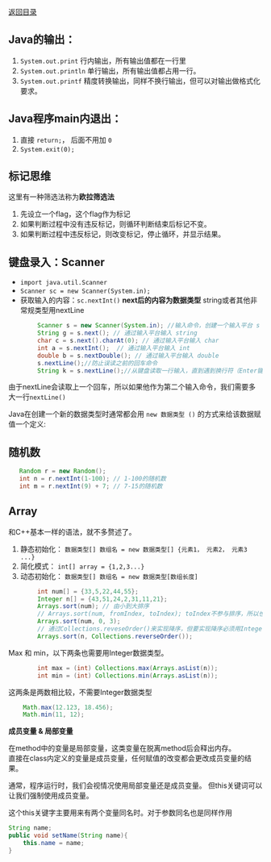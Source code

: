 [返回目录](./1.%20java学习目录.md)

## Java的输出：
   1. `System.out.print` 行内输出，所有输出值都在一行里
   2. `System.out.println` 单行输出，所有输出值都占用一行。
   3. `System.out.printf` 精度转换输出，同样不换行输出，但可以对输出做格式化要求。

## Java程序main内退出：
   1. 直接 `return;`， 后面不用加 `0`
   2. `System.exit(0);` 

## 标记思维  
这里有一种筛选法称为**欧拉筛选法**
1. 先设立一个flag，这个flag作为标记
2. 如果判断过程中没有违反标记，则循环判断结束后标记不变。
3. 如果判断过程中违反标记，则改变标记，停止循环，并显示结果。

## 键盘录入：Scanner
   * `import java.util.Scanner`
   * `Scanner sc = new Scanner(System.in);`
   * 获取输入的内容：`sc.nextInt()` **next后的内容为数据类型** string或者其他非常规类型用nextLine
  
```java
        Scanner s = new Scanner(System.in); //输入命令，创建一个输入平台 s
        String g = s.next(); // 通过输入平台输入 string
        char c = s.next().charAt(0); // 通过输入平台输入 char
        int a = s.nextInt();  // 通过输入平台输入 int
        double b = s.nextDouble(); // 通过输入平台输入 double
        s.nextLine();//防止误读之前的回车命令
        String k = s.nextLine();//从键盘读取一行输入，直到遇到换行符（Enter键）为止
```
由于nextLine会读取上一个回车，所以如果他作为第二个输入命令，我们需要多大一行`nextLine()`
  
Java在创建一个新的数据类型时通常都会用 `new 数据类型 ()` 的方式来给该数据赋值一个定义: 

## 随机数  
```java
   Random r = new Random();
   int n = r.nextInt(1-100); // 1-100的随机数
   int m = r.nextInt(9) + 7; // 7-15的随机数
```

## Array

和C++基本一样的语法，就不多赘述了。
1. 静态初始化： `数据类型[] 数组名 = new 数据类型[] {元素1， 元素2， 元素3 ...}`
2. 简化模式： `int[] array = {1,2,3...}`
3. 动态初始化： `数据类型[] 数组名 = new 数据类型[数组长度] `

```java
        int num[] = {33,5,22,44,55};
        Integer n[] = {43,51,24,2,31,11,21};
        Arrays.sort(num); // 由小到大排序
        // Arrays.sort(num, fromIndex, toIndex); toIndex不参与排序，所以也可以理解为需要排序的数量
        Arrays.sort(num, 0, 3);
        // 通过Collections.reveseOrder()来实现降序，但要实现降序必须用Integer作为数据类型
        Arrays.sort(n, Collections.reverseOrder());
```

Max 和 min，以下两条也需要用Integer数据类型。
```java
        int max = (int) Collections.max(Arrays.asList(n));
        int min = (int) Collections.min(Arrays.asList(n));
```
这两条是两数相比较，不需要Integer数据类型
```java
    Math.max(12.123, 18.456);
    Math.min(11, 12);
```

**成员变量 & 局部变量**

在method中的变量是局部变量，这类变量在脱离method后会释出内存。   
直接在class内定义的变量是成员变量，任何赋值的改变都会更改成员变量的结果。

通常，程序运行时，我们会视情况使用局部变量还是成员变量。
但this关键词可以让我们强制使用成员变量。

这个this关键字主要用来有两个变量同名时。对于参数同名也是同样作用

```java
String name;
public void setName(String name){
    this.name = name;
}
```
